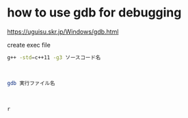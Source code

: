 # how to use gdb for debugging
https://uguisu.skr.jp/Windows/gdb.html

create exec file
```bash
g++ -std=c++11 -g3 ソースコード名
```
<br>

```bash
gdb 実行ファイル名
```
<br>

```bash
r
```